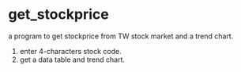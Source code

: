 # get_stockprice
a program to get stockprice from TW stock market and a trend chart.
1. enter 4-characters stock code.
2. get a data table and trend chart.
